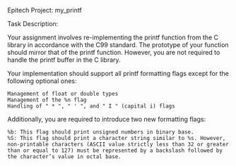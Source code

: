 Epitech Project: my_printf

Task Description:

Your assignment involves re-implementing the printf function from the C library in accordance with the C99 standard. 
The prototype of your function should mirror that of the printf function. 
However, you are not required to handle the printf buffer in the C library.

Your implementation should support all printf formatting flags except for the following optional ones:

    Management of float or double types
    Management of the %n flag
    Handling of " * ", " ' ", and " I " (capital i) flags

Additionally, you are required to introduce two new formatting flags:

    %b: This flag should print unsigned numbers in binary base.
    %S: This flag should print a character string similar to %s. However, non-printable characters (ASCII value strictly less than 32 or greater than or equal to 127) must be represented by a backslash followed by the character’s value in octal base.

